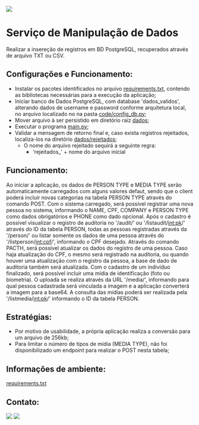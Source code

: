 [<img src="https://img.shields.io/badge/author-Lucas Faria-yellow?style=flat-square"/>](https://github.com/LucasAlbFar)

# Serviço de Manipulação de Dados

Realizar a insereção de registros em BD PostgreSQL, recuperados através de arquivo TXT ou CSV. 

## Configurações e Funcionamento:
* Instalar os pacotes identificados no arquivo [requirements.txt](https://github.com/LucasAlbFar/manipulacao_arquivos/blob/main/source/requirements.txt), contendo as bibliotecas necessárias para a execução da aplicação;
* Iniciar banco de Dados PostgreSQL, com database 'dados_validos', alterando dados de username e password conforme arquitetura local, no arquivo localizado no na pasta [code/config_db.py](https://github.com/LucasAlbFar/manipulacao_arquivos/blob/main/source/config_BD.py);
* Mover arquivo à ser persistido em diretório raiz [dados](https://github.com/LucasAlbFar/manipulacao_arquivos/tree/main/source/dados);
* Executar o programa [main.py](https://github.com/LucasAlbFar/manipulacao_arquivos/blob/main/source/main.py);
* Validar a mensagem de retorno final e, caso exista registros rejeitados, localiza-los na diretório [dados/rejeitados](https://github.com/LucasAlbFar/manipulacao_arquivos/tree/main/source/dados/rejeitados);
  * O nome do arquivo rejeitado sequirá a seguinte regra:
    * 'rejeitados_' + nome do arquivo inicial


## Funcionamento:
Ao iniciar a aplicação, os dados de PERSON TYPE e MEDIA TYPE serão automaticamente carregados com alguns valores defaut, sendo que o client poderá incluir novas categorias na tabela PERSON TYPE através do comando POST.
Com o sistema carregado, será possível registrar uma nova pessoa no sistema, informando o NAME, CPF, COMPANY e PERSON TYPE como dados obrigatórios e PHONE como dado opcional. 
Após o cadastro é possível visualizar o registro de auditoria no '/audit/' ou '/listaudit/<int:pk>/' através do ID da tabela PERSON, todas as pessoas registradas através da '/person/' ou listar somente os dados de uma pessoa através do '/listperson/<int:cpf>/', informando o CPF desejado. 
Através do comando PACTH, será possível atualizar os dados do registro de uma pessoa. Caso haja atualização do CPF, o mesmo será registrado na auditoria, ou quando houver uma atualização com o registro da pessoa, a base de dado de auditoria também será atualizada.
Com o cadastro de um indivíduo finalizado, será possível incluir uma mídia de identificação (foto ou biometria). O uploada se realiza através da URL '/media/', informando para qual pessoa cadastrada será vinculada a imagem e a aplicação converterá a imagem para a base64. A consulta das mídias poderá ser realizada pela '/listmedia/<int:pk>/' informando o ID da tabela PERSON.

## Estratégias:
* Por motivo de usabilidade, a própria aplicação realiza a conversão para um arquivo de 256kb;
* Para limitar o número de tipos de mídia (MEDIA TYPE), não foi disponibilizado um endpoint para realizar o POST nesta tabela;

## Informações de ambiente:
[requirements.txt](https://github.com/LucasAlbFar/manipulacao_arquivos/blob/main/source/requirements.txt)

## Contato:
[<img src="https://img.shields.io/badge/LucasFaria-0A66C2?style=flat-square&logo=linkedin&logoColor=white" />](https://www.linkedin.com/in/lucasalbfar/)
[<img src="https://img.shields.io/badge/lucasalbfar@gmail.com-EA4335?style=flat-square&logo=Gmail&logoColor=white" />](mailto:lucasalbfarw@gmail.com)
